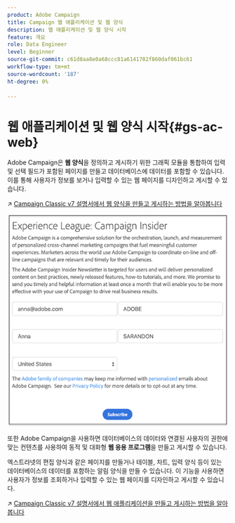 ```yaml
---
product: Adobe Campaign
title: Campaign 웹 애플리케이션 및 웹 양식
description: 웹 애플리케이션 및 웹 양식 시작
feature: 개요
role: Data Engineer
level: Beginner
source-git-commit: c61d8aa8e0a68ccc81a6141782f860daf061bc61
workflow-type: tm+mt
source-wordcount: '187'
ht-degree: 0%

---
```


# 웹 애플리케이션 및 웹 양식 시작{#gs-ac-web}

Adobe Campaign은 **웹 양식**&#x200B;을 정의하고 게시하기 위한 그래픽 모듈을 통합하여 입력 및 선택 필드가 포함된 페이지를 만들고 데이터베이스에 데이터를 포함할 수 있습니다. 이를 통해 사용자가 정보를 보거나 입력할 수 있는 웹 페이지를 디자인하고 게시할 수 있습니다.

↗️ [Campaign Classic v7 설명서에서 웹 양식을 만들고 게시하는 방법을 알아봅니다](https://experienceleague.adobe.com/docs/campaign-classic/using/designing-content/web-forms/about-web-forms.html?lang=en#designing-content)

![](assets/sample.png)

또한 Adobe Campaign을 사용하면 데이터베이스의 데이터와 연결된 사용자의 권한에 맞는 컨텐츠를 사용하여 동적 및 대화형 **웹 응용 프로그램**&#x200B;을 만들고 게시할 수 있습니다.

엑스트라넷의 편집 양식과 같은 페이지를 만들거나 테이블, 차트, 입력 양식 등이 있는 데이터베이스의 데이터를 포함하는 알림 양식을 만들 수 있습니다. 이 기능을 사용하면 사용자가 정보를 조회하거나 입력할 수 있는 웹 페이지를 디자인하고 게시할 수 있습니다.

↗️ [Campaign Classic v7 설명서에서 웹 애플리케이션을 만들고 게시하는 방법을 알아봅니다](https://experienceleague.adobe.com/docs/campaign-classic/using/designing-content/web-applications/about-web-applications.html?lang=en#designing-content)
